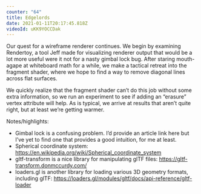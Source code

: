 ```yaml
---
counter: "64"
title: Edgelords
date: 2021-01-11T20:17:45.818Z
videoId: uKK9YOCCDak
---
```

Our quest for a wireframe renderer continues. We begin by examining Rendertoy, a tool Jeff made for visualizing renderer output that would be a lot more useful were it not for a nasty gimbal lock bug. After staring mouth-agape at whiteboard math for a while, we make a tactical retreat into the fragment shader, where we hope to find a way to remove diagonal lines across flat surfaces.

We quickly realize that the fragment shader can’t do this job without some extra information, so we run an experiment to see if adding an “erasure” vertex attribute will help. As is typical, we arrive at results that aren’t quite right, but at least we’re getting warmer.

Notes/highlights:

- Gimbal lock is a confusing problem. I’d provide an article link here but I’ve yet to find one that provides a good intuition, for me at least.
- Spherical coordinate system: https://en.wikipedia.org/wiki/Spherical_coordinate_system
- gltf-transform is a nice library for manipulating glTF files: https://gltf-transform.donmccurdy.com/
- loaders.gl is another library for loading various 3D geometry formats, including glTF: https://loaders.gl/modules/gltf/docs/api-reference/gltf-loader